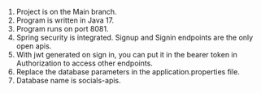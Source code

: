 1. Project is on the Main branch.
2. Program is written in Java 17.
3. Program runs on port 8081.
4. Spring security is integrated. Signup and Signin endpoints are the only open apis.
5. With jwt generated on sign in, you can put it in the bearer token in Authorization to access other endpoints.
6. Replace the database parameters in the application.properties file.
7. Database name is socials-apis.
